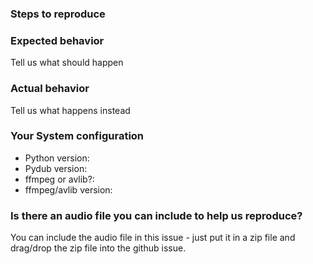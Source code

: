 ### Steps to reproduce

### Expected behavior
Tell us what should happen

### Actual behavior
Tell us what happens instead

### Your System configuration
- Python version: 
- Pydub version: 
- ffmpeg or avlib?: 
- ffmpeg/avlib version: 

### Is there an audio file you can include to help us reproduce?
You can include the audio file in this issue - just put it in a zip file and drag/drop the zip file into the github issue.

